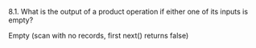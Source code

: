
8.1. What is the output of a product operation if either one of its inputs is empty?

Empty (scan with no records, first next() returns false)


